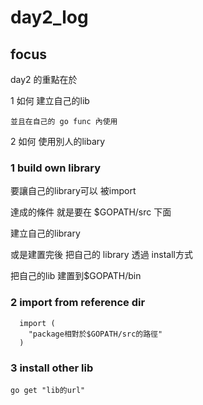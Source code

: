 # day2_log

## focus

  day2 的重點在於

  1 如何 建立自己的lib

    並且在自己的 go func 內使用

  2 如何 使用別人的libary

### 1 build own library

  要讓自己的library可以 被import

  達成的條件 就是要在 $GOPATH/src 下面

  建立自己的library

  或是建置完後 把自己的 library 透過 install方式

  把自己的lib 建置到$GOPATH/bin

### 2 import from reference dir

```golang==
  import (
    "package相對於$GOPATH/src的路徑"
  )
```

### 3 install other lib

```golang==
go get "lib的url"
```